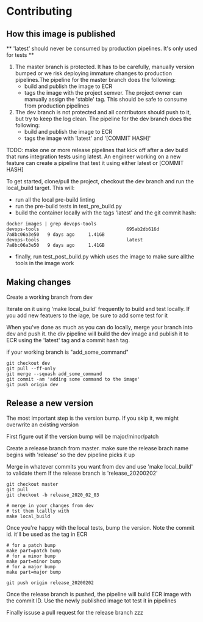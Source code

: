 # Contributing


## How this image is  published

** 'latest' should never be consumed by production pipelines. It's only used for tests **

1) The master branch is protected. It has to be carefully, manually version bumped or we risk deploying immature changes to production pipelines.The pipeline for the master branch does the following:
    - build and publish the image to ECR
    - tags the image with the project semver. The project owner can manually assign the 'stable' tag. This should be safe to consume from production pipelines
2) The dev branch is not protected and all contributors should push to it, but try to keep the log clean. The pipeline for the dev branch does the following:
    - build and publish the image to ECR
    - tags the image with 'latest' and '[COMMIT HASH]'
   
TODO: make one or more release pipelines that kick off after a dev build that runs integration tests using latest. An engineer working on a new feature can create a pipeline that test it using either latest or [COMMIT HASH]



To get started, clone/pull the project, checkout the dev branch and run the local_build target. This will:
 - run all the local pre-build linting
 - run the pre-build tests in test_pre_build.py
 - build the container locally with the tags 'latest' and the git commit hash:
```shell
docker images | grep devops-tools
devops-tools                                695ab2db616d      7a8bc06a3e50   9 days ago     1.41GB
devops-tools                                latest            7a8bc06a3e50   9 days ago     1.41GB
```
 - finally, run test_post_build.py which uses the image to make sure allthe tools in the image work

## Making changes

Create a working branch from dev

Iterate on it using 'make local_build' frequently to build and test locally. If you add new featuers to the iage, be sure to add some test for it

When you've done as much as you can do locally, merge your branch into dev and push it. the div pipeline will  build the dev image and publish  it to ECR using the 'latest' tag and a commit hash tag.

if your working branch is "add_some_command"
```shell
git checkout dev
git pull --ff-only
git merge --squash add_some_command
git commit -am 'adding some command to the image'
git push origin dev
```


## Release a new version

The most important step is the version bump. If you skip it, we might overwrite an existing version

First figure out if the version bump will be major/minor/patch

Create a release branch from master. make sure the release brach name begins with 'release' so the dev pipeline picks it up

Merge in whatever commits you want from dev and use 'make local_build' to validate them
If the release branch is 'release_20200202'


```shell
git checkout master
git pull
git checkout -b release_2020_02_03

# merge in your changes from dev
# tst them lcallly with 
make local_build
```
Once you're happy with the local tests, bump the version. Note the commit id. it'll be used as the tag in ECR
```shell
# for a patch bump
make part=patch bump
# for a minor bump
make part=minor bump
# for a major bump
make part=major bump

git push origin release_20200202
```

Once the release branch is pushed, the pipeline will build ECR image with the commit ID. Use the newly published image tot test it in pipelines

Finally issuse a pull request for the release branch 
zzz